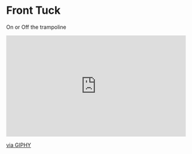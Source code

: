 # Front Tuck

On or Off the trampoline

<iframe src="https://giphy.com/embed/6OXs1otgh3GHSpAodx" width="480" height="270" frameBorder="0" class="giphy-embed" allowFullScreen></iframe><p><a href="https://giphy.com/gifs/6OXs1otgh3GHSpAodx">via GIPHY</a></p>
